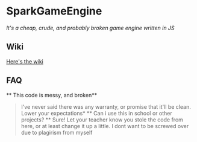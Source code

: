 # SparkGameEngine
*It's a cheap, crude, and probably broken game engine written in JS*


## Wiki
[Here's the wiki](./wiki "SparkGameEngine wiki")

## FAQ
** This code is messy, and broken**
> I've never said there was any warranty, or promise that it'll be clean. Lower your expectations*
** Can i use this in school or other projects? ** 
> Sure! Let your teacher know you stole the code from here, or at least change it up a little. I dont want to be screwed over due to plagirism from myself






